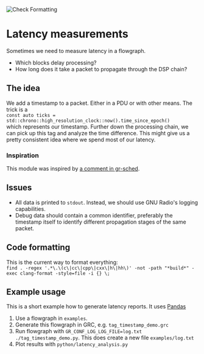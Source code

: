 ![Check Formatting](https://github.com/ant-uni-bremen/gr-latency/workflows/Check%20Formatting/badge.svg)

# Latency measurements

Sometimes we need to measure latency in a flowgraph.

* Which blocks delay processing?
* How long does it take a packet to propagate through the DSP chain?

## The idea

We add a timestamp to a packet. Either in a PDU or with other means. The trick is a<br>
`const auto ticks = std::chrono::high_resolution_clock::now().time_since_epoch()`<br>
which represents our timestamp. Further down the processing chain, we can pick up this tag and analyze the time difference. This might give us a pretty consistent idea where we spend most of our latency.

### Inspiration

This module was inspired by [a comment in gr-sched](https://github.com/bastibl/gr-sched#metrics).

## Issues

* All data is printed to `stdout`. Instead, we should use GNU Radio's logging capabilities.
* Debug data should contain a common identifier, preferably the timestamp itself to identify different propagation stages of the same packet.

## Code formatting
This is the current way to format everything:<br>
`find . -regex '.*\.\(c\|cc\|cpp\|cxx\|h\|hh\)' -not -path "*build*" -exec clang-format -style=file -i {} \;`


## Example usage
This is a short example how to generate latency reports. It uses [Pandas](https://pandas.pydata.org/)

1. Use a flowgraph in `examples`.
2. Generate this flowgraph in GRC, e.g. `tag_timestamp_demo.grc`
3. Run flowgraph with `GR_CONF_LOG_LOG_FILE=log.txt ./tag_timestamp_demo.py`. This does create a new file `examples/log.txt`
4. Plot results with `python/latency_analysis.py`